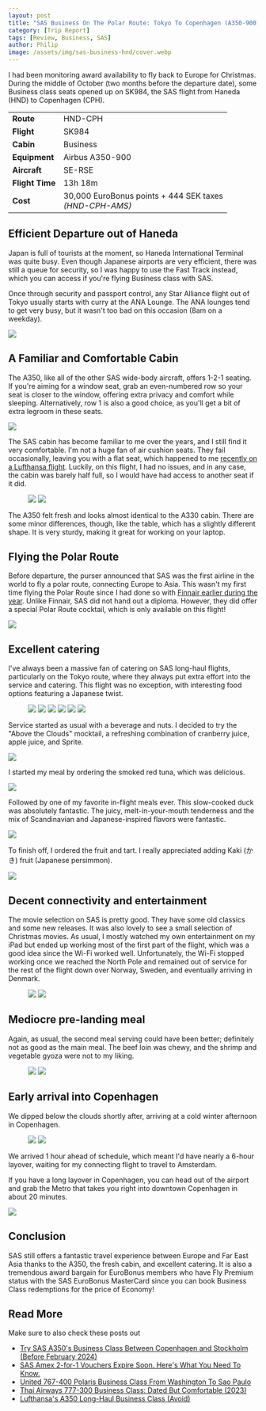 ```yaml
---
layout: post
title: "SAS Business On The Polar Route: Tokyo To Copenhagen (A350-900)"
category: [Trip Report]
tags: [Review, Business, SAS]
author: Philip
image: /assets/img/sas-business-hnd/cover.webp
---
```


I had been monitoring award availability to fly back to Europe for Christmas. During the middle of October (two months before the departure date), some Business class seats opened up on SK984, the SAS flight from Haneda (HND) to Copenhagen (CPH).

<table align="center">
<tr>
  <td><b>Route</b></td>
  <td>HND-CPH</td>
</tr>
<tr>
  <td><b>Flight</b></td>
  <td>SK984</td>
</tr>
<tr>
  <td><b>Cabin</b></td>
  <td>Business</td>
</tr>
<tr>
  <td><b>Equipment</b></td>
  <td>Airbus A350-900</td>
</tr>
<tr>
  <td><b>Aircraft</b></td>
  <td>SE-RSE</td>
</tr>
<tr>
  <td><b>Flight Time</b></td>
  <td>13h 18m</td>
</tr>
<tr>
  <td><b>Cost</b></td>
  <td>30,000 EuroBonus points + 444 SEK taxes <br><i>(HND-CPH-AMS)</i></td>
</tr>
</table>

## Efficient Departure out of Haneda

Japan is full of tourists at the moment, so Haneda International Terminal was quite busy. Even though Japanese airports are very efficient, there was still a queue for security, so I was happy to use the Fast Track instead, which you can access if you're flying Business class with SAS.

Once through security and passport control, any Star Alliance flight out of Tokyo usually starts with curry at the ANA Lounge. The ANA lounges tend to get very busy, but it wasn't too bad on this occasion (8am on a weekday).

![](/assets/img/sas-business-hnd/curry.webp)

## A Familiar and Comfortable Cabin

The A350, like all of the other SAS wide-body aircraft, offers 1-2-1 seating. If you're aiming for a window seat, grab an even-numbered row so your seat is closer to the window, offering extra privacy and comfort while sleeping. Alternatively, row 1 is also a good choice, as you'll get a bit of extra legroom in these seats.

<img src="/assets/img/sas-business-hnd/seatmap.webp" />

The SAS cabin has become familiar to me over the years, and I still find it very comfortable. I'm not a huge fan of air cushion seats. They fail occasionally, leaving you with a flat seat, which happened to me [recently on a Lufthansa flight](/lufthansa-long-haul-business-a350/). Luckily, on this flight, I had no issues, and in any case, the cabin was barely half full, so I would have had access to another seat if it did.

<figure>
<img src="/assets/img/sas-business-hnd/seat1.webp" />
<img src="/assets/img/sas-business-hnd/seat2.webp" />
</figure>

The A350 felt fresh and looks almost identical to the A330 cabin. There are some minor differences, though, like the table, which has a slightly different shape. It is very sturdy, making it great for working on your laptop.

## Flying the Polar Route

Before departure, the purser announced that SAS was the first airline in the world to fly a polar route, connecting Europe to Asia. This wasn't my first time flying the Polar Route since I had done so with [Finnair earlier during the year](/finnair-hel-hnd-business/). Unlike Finnair, SAS did not hand out a diploma. However, they did offer a special Polar Route cocktail, which is only available on this flight!

<img src="/assets/img/sas-business-hnd/cocktail.webp" />

## Excellent catering

I've always been a massive fan of catering on SAS long-haul flights, particularly on the Tokyo route, where they always put extra effort into the service and catering. This flight was no exception, with interesting food options featuring a Japanese twist.

<figure>
<img src="/assets/img/sas-business-hnd/menu1.webp" />
<img src="/assets/img/sas-business-hnd/menu2.webp" />
<img src="/assets/img/sas-business-hnd/menu3.webp" />
<img src="/assets/img/sas-business-hnd/menu4.webp" />
<img src="/assets/img/sas-business-hnd/menu5.webp" />
<img src="/assets/img/sas-business-hnd/menu6.webp" />
</figure>

Service started as usual with a beverage and nuts. I decided to try the "Above the Clouds" mocktail, a refreshing combination of cranberry juice, apple juice, and Sprite.

<img src="/assets/img/sas-business-hnd/mocktail.webp" />

I started my meal by ordering the smoked red tuna, which was delicious.

<img src="/assets/img/sas-business-hnd/meal1.webp" />

Followed by one of my favorite in-flight meals ever. This slow-cooked duck was absolutely fantastic. The juicy, melt-in-your-mouth tenderness and the mix of Scandinavian and Japanese-inspired flavors were fantastic.

<img src="/assets/img/sas-business-hnd/meal2.webp" />

To finish off, I ordered the fruit and tart. I really appreciated adding Kaki (かき) fruit (Japanese persimmon).

<img src="/assets/img/sas-business-hnd/meal3.webp" />

## Decent connectivity and entertainment

The movie selection on SAS is pretty good. They have some old classics and some new releases. It was also lovely to see a small selection of Christmas movies. As usual, I mostly watched my own entertainment on my iPad but ended up working most of the first part of the flight, which was a good idea since the Wi-Fi worked well. Unfortunately, the Wi-Fi stopped working once we reached the North Pole and remained out of service for the rest of the flight down over Norway, Sweden, and eventually arriving in Denmark.

<figure>
<img src="/assets/img/sas-business-hnd/ife.webp" />
<img src="/assets/img/sas-business-hnd/work.webp" />
</figure>

## Mediocre pre-landing meal

Again, as usual, the second meal serving could have been better; definitely not as good as the main meal. The beef loin was chewy, and the shrimp and vegetable gyoza were not to my liking.

<figure>
<img src="/assets/img/sas-business-hnd/meal4.webp" />
<img src="/assets/img/sas-business-hnd/meal5.webp" />
</figure>

## Early arrival into Copenhagen

We dipped below the clouds shortly after, arriving at a cold winter afternoon in Copenhagen.

<figure>
<img src="/assets/img/sas-business-hnd/view1.webp" />
<img src="/assets/img/sas-business-hnd/view2.webp" />
</figure>

We arrived 1 hour ahead of schedule, which meant I'd have nearly a 6-hour layover, waiting for my connecting flight to travel to Amsterdam.

If you have a long layover in Copenhagen, you can head out of the airport and grab the Metro that takes you right into downtown Copenhagen in about 20 minutes.

<img src="/assets/img/sas-business-hnd/metro.webp" />

## Conclusion

SAS still offers a fantastic travel experience between Europe and Far East Asia thanks to the A350, the fresh cabin, and excellent catering. It is also a tremendous award bargain for EuroBonus members who have Fly Premium status with the SAS EuroBonus MasterCard since you can book Business Class redemptions for the price of Economy!

## Read More

Make sure to also check these posts out

- [Try SAS A350's Business Class Between Copenhagen and Stockholm (Before February 2024)](https://blog.awardfares.com/sas-a350-arn-cph/)
- [SAS Amex 2-for-1 Vouchers Expire Soon. Here's What You Need To Know.](https://blog.awardfares.com/sas-amex-2-for-1-2023/)
- [United 767-400 Polaris Business Class From Washington To Sao Paulo](https://blog.awardfares.com/united-polaris-review-2023/)
- [Thai Airways 777-300 Business Class: Dated But Comfortable (2023)](https://blog.awardfares.com/thai-business-review-2023/)
- [Lufthansa's A350 Long-Haul Business Class (Avoid)](https://blog.awardfares.com/lufthansa-long-haul-business-a350/)


<script type="application/ld+json">
{
  "@context": "https://schema.org/", 
  "@type": "Product", 
  "name": "SAS A350-900 Business Class",
  "image": "https://blog.awardfares.com/assets/img/sas-business-hnd/cover.webp",
  "description": "My experience on SAS A350 Business Class from Tokyo Haneda to Copenhagen",
  "brand": {
    "@type": "Brand",
    "name": "Scandinavian Airlines SAS"
  },
  "aggregateRating": {
    "@type": "AggregateRating",
    "ratingValue": "4.4",
    "bestRating": "5",
    "worstRating": "1",
    "ratingCount": "1",
    "reviewCount": "1"
  },
  "review": {
    "@type": "Review",
    "reviewBody": "I was impressed by the efficiency of the Fast Track security, a boon for Business class travelers amidst the bustling Haneda International Terminal. The comfort of the SAS A350's 1-2-1 seating arrangement, especially in the even-numbered window seats, added to my comfort, despite my general reservations about air cushion seats. The highlight of the journey was undoubtedly the catering, with its delightful Japanese twist, particularly the smoked red tuna and the exquisite slow-cooked duck. Flying the Polar Route was a unique experience, enhanced by a special cocktail, although the in-flight entertainment and Wi-Fi connectivity had room for improvement. The only downside was the mediocre pre-landing meal, but the early arrival in Copenhagen and the convenient metro connection to the city center for longer layovers more than made up for it. Overall, this flight with SAS reaffirmed my appreciation for their excellent service, particularly for EuroBonus members seeking Business Class experiences.",
    "reviewRating": {
      "@type": "Rating",
      "ratingValue": "4.4",
      "bestRating": "5",
      "worstRating": "1"
    },
    "datePublished": "2023-12-27",
    "author": {"@type": "Person", "name": "Philip Bergqvist"},
    "publisher": {"@type": "Organization", "name": "AwardFares"}
  }
}
</script>